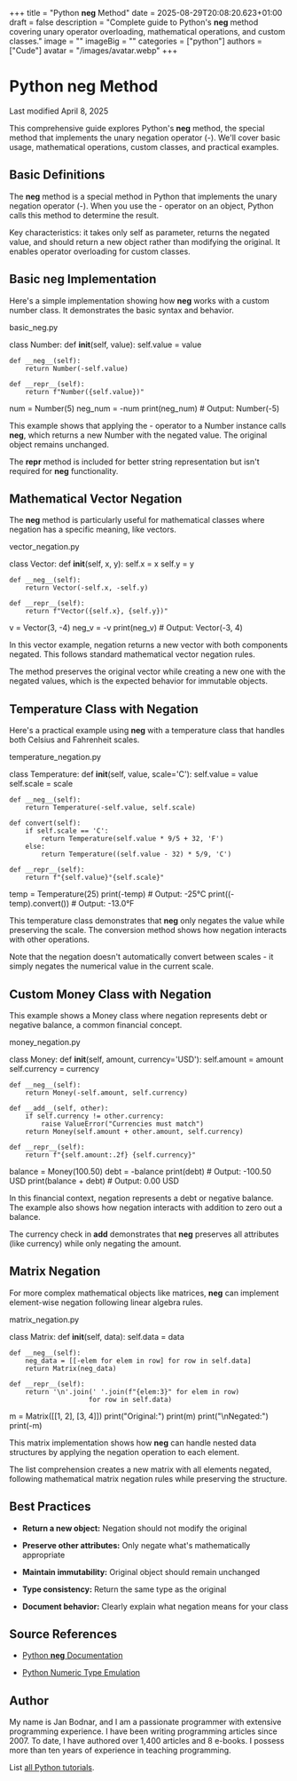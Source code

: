 +++
title = "Python __neg__ Method"
date = 2025-08-29T20:08:20.623+01:00
draft = false
description = "Complete guide to Python's __neg__ method covering unary operator overloading, mathematical operations, and custom classes."
image = ""
imageBig = ""
categories = ["python"]
authors = ["Cude"]
avatar = "/images/avatar.webp"
+++

# Python __neg__ Method

Last modified April 8, 2025

This comprehensive guide explores Python's __neg__ method, the
special method that implements the unary negation operator (-). We'll cover
basic usage, mathematical operations, custom classes, and practical examples.

## Basic Definitions

The __neg__ method is a special method in Python that implements
the unary negation operator (-). When you use the - operator on an object,
Python calls this method to determine the result.

Key characteristics: it takes only self as parameter, returns the
negated value, and should return a new object rather than modifying the
original. It enables operator overloading for custom classes.

## Basic __neg__ Implementation

Here's a simple implementation showing how __neg__ works with a
custom number class. It demonstrates the basic syntax and behavior.

basic_neg.py
  

class Number:
    def __init__(self, value):
        self.value = value
    
    def __neg__(self):
        return Number(-self.value)
    
    def __repr__(self):
        return f"Number({self.value})"

num = Number(5)
neg_num = -num
print(neg_num)  # Output: Number(-5)

This example shows that applying the - operator to a Number instance calls
__neg__, which returns a new Number with the negated value.
The original object remains unchanged.

The __repr__ method is included for better string representation
but isn't required for __neg__ functionality.

## Mathematical Vector Negation

The __neg__ method is particularly useful for mathematical
classes where negation has a specific meaning, like vectors.

vector_negation.py
  

class Vector:
    def __init__(self, x, y):
        self.x = x
        self.y = y
    
    def __neg__(self):
        return Vector(-self.x, -self.y)
    
    def __repr__(self):
        return f"Vector({self.x}, {self.y})"

v = Vector(3, -4)
neg_v = -v
print(neg_v)  # Output: Vector(-3, 4)

In this vector example, negation returns a new vector with both components
negated. This follows standard mathematical vector negation rules.

The method preserves the original vector while creating a new one with the
negated values, which is the expected behavior for immutable objects.

## Temperature Class with Negation

Here's a practical example using __neg__ with a temperature
class that handles both Celsius and Fahrenheit scales.

temperature_negation.py
  

class Temperature:
    def __init__(self, value, scale='C'):
        self.value = value
        self.scale = scale
    
    def __neg__(self):
        return Temperature(-self.value, self.scale)
    
    def convert(self):
        if self.scale == 'C':
            return Temperature(self.value * 9/5 + 32, 'F')
        else:
            return Temperature((self.value - 32) * 5/9, 'C')
    
    def __repr__(self):
        return f"{self.value}°{self.scale}"

temp = Temperature(25)
print(-temp)  # Output: -25°C
print((-temp).convert())  # Output: -13.0°F

This temperature class demonstrates that __neg__ only negates the
value while preserving the scale. The conversion method shows how negation
interacts with other operations.

Note that the negation doesn't automatically convert between scales - it
simply negates the numerical value in the current scale.

## Custom Money Class with Negation

This example shows a Money class where negation represents debt or negative
balance, a common financial concept.

money_negation.py
  

class Money:
    def __init__(self, amount, currency='USD'):
        self.amount = amount
        self.currency = currency
    
    def __neg__(self):
        return Money(-self.amount, self.currency)
    
    def __add__(self, other):
        if self.currency != other.currency:
            raise ValueError("Currencies must match")
        return Money(self.amount + other.amount, self.currency)
    
    def __repr__(self):
        return f"{self.amount:.2f} {self.currency}"

balance = Money(100.50)
debt = -balance
print(debt)  # Output: -100.50 USD
print(balance + debt)  # Output: 0.00 USD

In this financial context, negation represents a debt or negative balance.
The example also shows how negation interacts with addition to zero out
a balance.

The currency check in __add__ demonstrates that __neg__
preserves all attributes (like currency) while only negating the amount.

## Matrix Negation

For more complex mathematical objects like matrices, __neg__
can implement element-wise negation following linear algebra rules.

matrix_negation.py
  

class Matrix:
    def __init__(self, data):
        self.data = data
    
    def __neg__(self):
        neg_data = [[-elem for elem in row] for row in self.data]
        return Matrix(neg_data)
    
    def __repr__(self):
        return '\n'.join(' '.join(f"{elem:3}" for elem in row) 
                        for row in self.data)

m = Matrix([[1, 2], [3, 4]])
print("Original:")
print(m)
print("\nNegated:")
print(-m)

This matrix implementation shows how __neg__ can handle nested
data structures by applying the negation operation to each element.

The list comprehension creates a new matrix with all elements negated,
following mathematical matrix negation rules while preserving the structure.

## Best Practices

- **Return a new object:** Negation should not modify the original

- **Preserve other attributes:** Only negate what's mathematically appropriate

- **Maintain immutability:** Original object should remain unchanged

- **Type consistency:** Return the same type as the original

- **Document behavior:** Clearly explain what negation means for your class

## Source References

- [Python __neg__ Documentation](https://docs.python.org/3/reference/datamodel.html#object.__neg__)

- [Python Numeric Type Emulation](https://docs.python.org/3/reference/datamodel.html#emulating-numeric-types)

## Author

My name is Jan Bodnar, and I am a passionate programmer with extensive
programming experience. I have been writing programming articles since 2007.
To date, I have authored over 1,400 articles and 8 e-books. I possess more
than ten years of experience in teaching programming.

List [all Python tutorials](/python/).